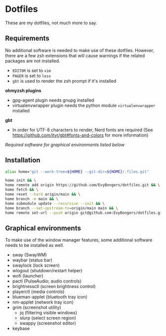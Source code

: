 # Dotfiles

These are my dotfiles, not much more to say.

## Requirements

No additional software is needed to make use of these dotfiles. However, there
are a few zsh extensions that will cause warnings if the related packages are
not installed.

- `EDITOR` is set to `vim`
- `PAGER` is set to `less`
- `gbt` is used to render the zsh prompt if it's installed

**ohmyzsh plugins**

- gpg-agent plugin needs gnupg installed
- virtualenvwrapper plugin needs the python module `virtualenvwrapper` installed

**gbt**

- In order for UTF-8 characters to render, Nerd fonts are required
  (See https://github.com/jtyr/gbt#fonts-and-colors for more information)

_Required software for graphical environments listed below_

## Installation

```bash
alias home="git --work-tree=${HOME} --git-dir=${HOME}/.files.git"

home init && \
home remote add origin https://github.com/EvyBongers/dotfiles.git && \
home fetch && \
home reset --hard origin/main && \
home branch -m main && \
home submodule update --recursive --init && \
home branch --set-upstream-to=origin/main main && \
home remote set-url --push origin git@github.com:EvyBongers/dotfiles.git
```

## Graphical environments

To make use of the window manager features, some additional software needs to
be installed as well.

- sway (SwayWM)
- waybar (status bar)
- swaylock (lock screen)
- wlogout (shutdown/restart helper)
- wofi (launcher)
- pactl (PulseAudio; audio controls)
- brightnessctl (screen brightness control)
- playerctl (media controls)
- blueman-applet (bluetooth tray icon)
- nm-applet (network tray icon)
- grim (screenshot utility)
  - jq (filtering visible windows)
  - slurp (select screen region)
  - swappy (screenshot editor)
- keybase
